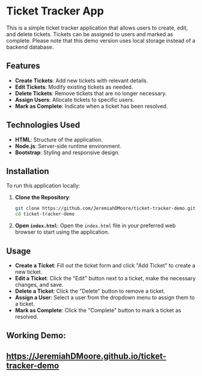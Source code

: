 # Ticket Tracker App

This is a simple ticket tracker application that allows users to create, edit, and delete tickets. Tickets can be assigned to users and marked as complete. Please note that this demo version uses local storage instead of a backend database.

## Features

- **Create Tickets**: Add new tickets with relevant details.
- **Edit Tickets**: Modify existing tickets as needed.
- **Delete Tickets**: Remove tickets that are no longer necessary.
- **Assign Users**: Allocate tickets to specific users.
- **Mark as Complete**: Indicate when a ticket has been resolved.

## Technologies Used

- **HTML**: Structure of the application.
- **Node.js**: Server-side runtime environment.
- **Bootstrap**: Styling and responsive design.

## Installation

To run this application locally:

1. **Clone the Repository**:
   ```bash
   git clone https://github.com/JeremiahDMoore/ticket-tracker-demo.git
   cd ticket-tracker-demo
   ```

2. **Open `index.html`**:
   Open the `index.html` file in your preferred web browser to start using the application.

## Usage

- **Create a Ticket**: Fill out the ticket form and click "Add Ticket" to create a new ticket.
- **Edit a Ticket**: Click the "Edit" button next to a ticket, make the necessary changes, and save.
- **Delete a Ticket**: Click the "Delete" button to remove a ticket.
- **Assign a User**: Select a user from the dropdown menu to assign them to a ticket.
- **Mark as Complete**: Click the "Complete" button to mark a ticket as resolved.

## Working Demo:

## https://JeremiahDMoore.github.io/ticket-tracker-demo
